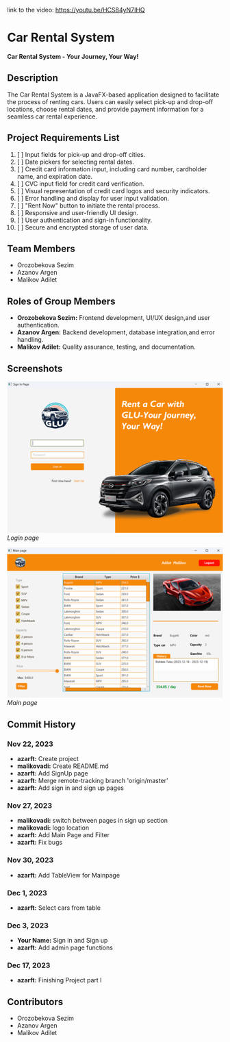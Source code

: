 link to the video: https://youtu.be/HCS84yN7IHQ
# Car Rental System

**Car Rental System - Your Journey, Your Way!**

## Description

The Car Rental System is a JavaFX-based application designed to facilitate the process of renting cars. Users can easily select pick-up and drop-off locations, choose rental dates, and provide payment information for a seamless car rental experience.

## Project Requirements List

1. [ ]  Input fields for pick-up and drop-off cities.
2. [ ]  Date pickers for selecting rental dates.
3. [ ]  Credit card information input, including card number, cardholder name, and expiration date.
4. [ ]  CVC input field for credit card verification.
5. [ ]  Visual representation of credit card logos and security indicators.
6. [ ]  Error handling and display for user input validation.
7. [ ]  "Rent Now" button to initiate the rental process.
8. [ ]  Responsive and user-friendly UI design.
9. [ ]  User authentication and sign-in functionality.
10. [ ]  Secure and encrypted storage of user data.

## Team Members

- Orozobekova Sezim
- Azanov Argen
- Malikov Adilet

## Roles of Group Members

- **Orozobekova Sezim:** Frontend development, UI/UX design,and user authentication.
- **Azanov Argen:** Backend development, database integration,and error handling.
- **Malikov Adilet:** Quality assurance, testing, and documentation.

## Screenshots
![Screenshot 1](Screenshots/screenshot1.png)
*Login page*

![Screenshot 2](Screenshots/screenshot2.png)
*Main page*

## Commit History

### Nov 22, 2023

- **azarft:** Create project
- **malikovadi:** Create README.md
- **azarft:** Add SignUp page
- **azarft:** Merge remote-tracking branch 'origin/master'
- **azarft:** Add sign in and sign up pages

### Nov 27, 2023

- **malikovadi:** switch between pages in sign up section
- **malikovadi:** logo location
- **azarft:** Add Main Page and Filter
- **azarft:** Fix bugs

### Nov 30, 2023

- **azarft:** Add TableView for Mainpage

### Dec 1, 2023

- **azarft:** Select cars from table

### Dec 3, 2023

- **Your Name:** Sign in and Sign up
- **azarft:** Add admin page functions

### Dec 17, 2023

- **azarft:** Finishing Project part I

## Contributors

- Orozobekova Sezim
- Azanov Argen
- Malikov Adilet
